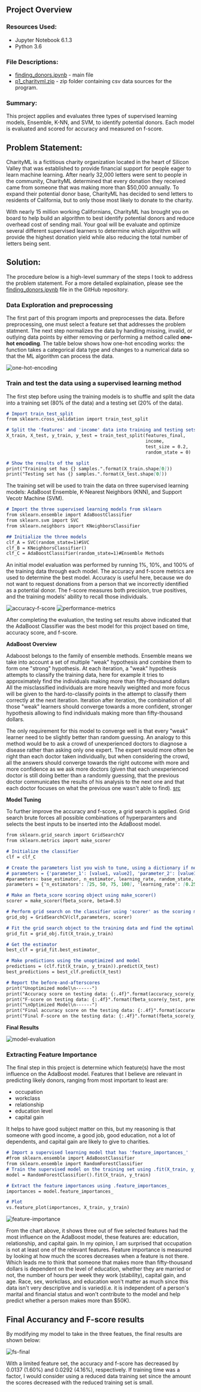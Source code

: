 ## Project Overview

### Resources Used:

- Jupyter Notebook 6.1.3 
- Python 3.6

### File Descriptions:

- [finding_donors.ipynb](https://github.com/lizgarseeyah/Finding-Donors/blob/master/finding_donors.ipynb) - main file
-  [p1_charityml.zip](https://github.com/lizgarseeyah/Finding-Donors/blob/master/p1_charityml_rev2.zip) - zip folder containing csv data sources for the program.

### Summary:

This project applies and evaluates three types of supervised learning models, Ensemble, K-NN, and SVM, to identify potential donors. Each model is evaluated and scored for accuracy and measured on f-score.

## Problem Statement:

CharityML is a fictitious charity organization located in the heart of Silicon Valley that was established to provide financial support for people eager to learn machine learning. After nearly 32,000 letters were sent to people in the community, CharityML determined that every donation they received came from someone that was making more than $50,000 annually. To expand their potential donor base, CharityML has decided to send letters to residents of California, but to only those most likely to donate to the charity. 

With nearly 15 million working Californians, CharityML has brought you on board to help build an algorithm to best identify potential donors and reduce overhead cost of sending mail. Your goal will be evaluate and optimize several different supervised learners to determine which algorithm will provide the highest donation yield while also reducing the total number of letters being sent.

## Solution: 

The procedure below is a high-level summary of the steps I took to address the problem statement. For a more detailed explaination, please see the [finding_donors.ipynb](https://github.com/lizgarseeyah/Finding-Donors/blob/master/finding_donors.ipynb) file in the GitHub repository.

### Data Exploration and preprocessing

The first part of this program imports and preprocesses the data. Before preprocessing, one must select a feature set that addresses the problem statment. The next step normalizes the data by handling missing, invalid, or outlying data points by either removing or performing a method called **one-hot encoding**. The table below shows how one-hot encoding works: the function takes a categorical data type and changes to a numerical data so that the ML algorithm can process the data.


![one-hot-encoding](/img/One-Hot-encoding.png) 

### Train and test the data using a supervised learning method 

The first step before using the training models is to shuffle and split the data into a training set (80% of the data) and a testing set (20% of the data).

```markdown
# Import train_test_split
from sklearn.cross_validation import train_test_split

# Split the 'features' and 'income' data into training and testing sets
X_train, X_test, y_train, y_test = train_test_split(features_final, 
                                                    income, 
                                                    test_size = 0.2, 
                                                    random_state = 0)

# Show the results of the split
print("Training set has {} samples.".format(X_train.shape[0]))
print("Testing set has {} samples.".format(X_test.shape[0]))
```
The training set will be used to train the data on three supervised learning models: AdaBoost Ensemble, K-Nearest Neighbors (KNN), and Support Vecotr Machine (SVM).

```markdown
# Import the three supervised learning models from sklearn
from sklearn.ensemble import AdaBoostClassifier
from sklearn.svm import SVC
from sklearn.neighbors import KNeighborsClassifier

## Initialize the three models
clf_A = SVC(random_state=1)#SVC
clf_B = KNeighborsClassifier()
clf_C = AdaBoostClassifier(random_state=1)#Ensemble Methods
```
An initial model evaluation was performed by running 1%, 10%, and 100% of the training data through each model. The accuracy and f-score metrics are used to determine the best model. Accuracy is useful here, because we do not want to request donations from a person that we incorrectly identified as a potential donor. The f-score measures both precision, true positives, and the training models' ability to recall those individuals.

![accuracy-f-score](/img/accuracy-f-score.png) 
![performance-metrics](/img/performance-metrics.png) 

After completing the evaluation, the testing set results above indicated that the AdaBoost Classifier was the best model for this project based on time, accuracy score, and f-score.

**AdaBoost Overview**

Adaboost belongs to the family of ensemble methods. Ensemble means we take into account a set of multiple "weak" hypothesis and combine them to form one "strong" hypothesis. At each iteration, a "weak" hypothesis attempts to classify the training data, here for example it tries to approximately find the individuals making more than fifty-thousand dollars All the misclassified individuals are more heavily weighted and more focus will be given to the hard-to-classify points in the attempt to classify them correctly at the next iteration. Iteration after iteration, the combination of all those "weak" learners should converge towards a more confident, stronger hypothesis allowing to find individuals making more than fifty-thousand dollars. 

The only requirement for this model to converge well is that every "weak" learner need to be slightly better than random guessing. An analogy to this method would be to ask a crowd of unexperienced doctors to diagnose a disease rather than asking only one expert. The expert would more often be right than each doctor taken individually, but when considering the crowd, all the answers should converge towards the right outcome with more and more confidence as we ask more doctors (given that each unexperienced doctor is still doing better than a randomly guessing, that the previous doctor communicates the results of his analysis to the next one and that each doctor focuses on what the previous one wasn't able to find).
[src](https://www.analyticsvidhya.com/blog/2015/11/quick-introduction-boosting-algorithms-machine-learning/)

**Model Tuning**

To further improve the accuracy and f-score, a grid search is applied. Grid search brute forces all possible combinations of hyperparamters and selects the best inputs to be inserted into the AdaBoost model. 

```markdown
from sklearn.grid_search import GridSearchCV
from sklearn.metrics import make_scorer

# Initialize the classifier
clf = clf_C

# Create the parameters list you wish to tune, using a dictionary if needed.
# parameters = {'parameter_1': [value1, value2], 'parameter_2': [value1, value2]}
#parameters: base_estimator, n_estimator, learning_rate, random_state, algorithm
parameters = {'n_estimators': [25, 50, 75, 100], 'learning_rate': [0.25, 0.5, 0.75,1.0]}

# Make an fbeta_score scoring object using make_scorer()
scorer = make_scorer(fbeta_score, beta=0.5)

# Perform grid search on the classifier using 'scorer' as the scoring method using GridSearchCV()
grid_obj = GridSearchCV(clf,parameters, scorer)

# Fit the grid search object to the training data and find the optimal parameters using fit()
grid_fit = grid_obj.fit(X_train,y_train)

# Get the estimator
best_clf = grid_fit.best_estimator_

# Make predictions using the unoptimized and model
predictions = (clf.fit(X_train, y_train)).predict(X_test)
best_predictions = best_clf.predict(X_test)

# Report the before-and-afterscores
print("Unoptimized model\n------")
print("Accuracy score on testing data: {:.4f}".format(accuracy_score(y_test, predictions)))
print("F-score on testing data: {:.4f}".format(fbeta_score(y_test, predictions, beta = 0.5)))
print("\nOptimized Model\n------")
print("Final accuracy score on the testing data: {:.4f}".format(accuracy_score(y_test, best_predictions)))
print("Final F-score on the testing data: {:.4f}".format(fbeta_score(y_test, best_predictions, beta = 0.5)))
```
**Final Results**

![model-evaluation](/img/model-evaluation.png)

### Extracting Feature Importance

The final step in this project is determine which feature(s) have the most influence on the AdaBoost model. Features that I believe are relevant in predicting likely donors, ranging from most important to least are:

- occupation
- workclass
- relationship
- education level
- capital gain

It helps to have good subject matter on this, but my reasoning is that someone with good income, a good job, good education, not a lot of dependents, and capital gain are likely to give to charities.

```markdown
# Import a supervised learning model that has 'feature_importances_'
#from sklearn.ensemble import AdaBoostClassifier
from sklearn.ensemble import RandomForestClassifier
# Train the supervised model on the training set using .fit(X_train, y_train)
model = RandomForestClassifier().fit(X_train, y_train)

# Extract the feature importances using .feature_importances_ 
importances = model.feature_importances_

# Plot
vs.feature_plot(importances, X_train, y_train)
```
![feature-importance](/img/feature-importance.png) 

From the chart above, it shows three out of five selected features had the most influence on the AdaBoost model, these features are: education, relationship, and capital gain. In my opinion, I am surprised that occupation is not at least one of the relevant features. Feature importance is measured by looking at how much the scores decreases when a feature is not there. Which leads me to think that someone that makes more than fifty-thousand dollars is dependent on the level of education, whether they are married or not, the number of hours per week they work (stability), capital gain, and age. Race, sex, workclass, and education won't matter as much since this data isn't very descriptive and is varied(i.e. it is independent of a person's marital and financial status and won't contribute to the model and help predict whether a person makes more than $50K).

## Final Accurancy and F-score results

By modifying my model to take in the three featues, the final results are shown below:

![fs-final](/img/fs-final.png) 

With a limited feature set, the accuracy and f-score has decreased by 0.0137 (1.60%) and 0.0292 (4.16%), respectively. If training time was a factor, I would consider using a reduced data training set since the amount the scores decreased with the reduced training set is small.

